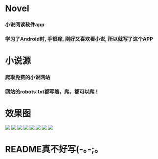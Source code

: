 # Novel

### 小说阅读软件app

### 学习了Android时, 手很痒, 刚好又喜欢看小说, 所以就写了这个APP

# 小说源

### 爬取免费的小说网站

### 网站的robots.txt都写着，爬，都可以爬！

# 效果图
![](https://github.com/RmxhbmRyZQ/Novel/blob/master/images/index.png)
![](https://github.com/RmxhbmRyZQ/Novel/blob/master/images/left.png)
![](https://github.com/RmxhbmRyZQ/Novel/blob/master/images/search.png)
![](https://github.com/RmxhbmRyZQ/Novel/blob/master/images/read.png)
![](https://github.com/RmxhbmRyZQ/Novel/blob/master/images/rank.png)
![](https://github.com/RmxhbmRyZQ/Novel/blob/master/images/config.png)
![](https://github.com/RmxhbmRyZQ/Novel/blob/master/images/user.png)
![](https://github.com/RmxhbmRyZQ/Novel/blob/master/images/information.png)

# README真不好写(-｡-;。
